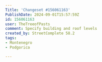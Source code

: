 ```yaml
---
Title: 'Changeset #156061163'
PublishDate: 2024-09-01T15:57:59Z
id: 156061163
user: TheTreeofPasts
comment: Specify building and roof levels
created_by: StreetComplete 58.2
tags:
- Montenegro
- Podgorica

---
```

